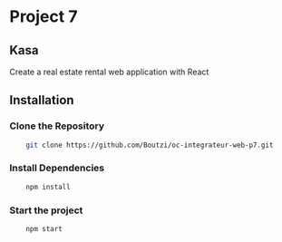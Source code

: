 # Project 7

## Kasa

Create a real estate rental web application with React

## Installation

### Clone the Repository
```bash
    git clone https://github.com/Boutzi/oc-integrateur-web-p7.git
```
### Install Dependencies
```bash
    npm install
```
### Start the project
```bash
    npm start
```

